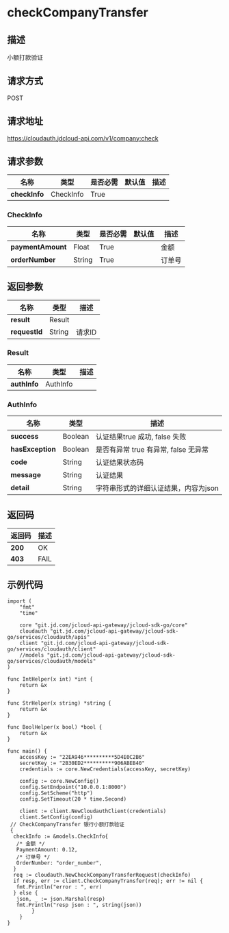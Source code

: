 # checkCompanyTransfer

## 描述

小额打款验证

## 请求方式

POST

## 请求地址

https://cloudauth.jdcloud-api.com/v1/company:check

## 请求参数

| 名称          | 类型      | 是否必需 | 默认值 | 描述 |
| ------------- | --------- | -------- | ------ | ---- |
| **checkInfo** | CheckInfo | True     |        |      |

### <div id="CheckInfo">CheckInfo</div>

| 名称              | 类型   | 是否必需 | 默认值 | 描述   |
| ----------------- | ------ | -------- | ------ | ------ |
| **paymentAmount** | Float  | True     |        | 金额   |
| **orderNumber**   | String | True     |        | 订单号 |

## 返回参数

| 名称          | 类型   | 描述   |
| ------------- | ------ | ------ |
| **result**    | Result |        |
| **requestId** | String | 请求ID |

### <div id="Result">Result</div>

| 名称         | 类型     | 描述 |
| ------------ | -------- | ---- |
| **authInfo** | AuthInfo |      |

### <div id="AuthInfo">AuthInfo</div>

| 名称             | 类型    | 描述                                 |
| ---------------- | ------- | ------------------------------------ |
| **success**      | Boolean | 认证结果true 成功, false 失败        |
| **hasException** | Boolean | 是否有异常 true 有异常, false 无异常 |
| **code**         | String  | 认证结果状态码                       |
| **message**      | String  | 认证结果                             |
| **detail**       | String  | 字符串形式的详细认证结果，内容为json |

## 返回码

| 返回码  | 描述 |
| ------- | ---- |
| **200** | OK   |
| **403** | FAIL |

## 示例代码

```
import (
	"fmt"
	"time"

	core "git.jd.com/jcloud-api-gateway/jcloud-sdk-go/core"
	cloudauth "git.jd.com/jcloud-api-gateway/jcloud-sdk-go/services/cloudauth/apis"
	client "git.jd.com/jcloud-api-gateway/jcloud-sdk-go/services/cloudauth/client"
	//models "git.jd.com/jcloud-api-gateway/jcloud-sdk-go/services/cloudauth/models"
)

func IntHelper(x int) *int {
	return &x
}

func StrHelper(x string) *string {
	return &x
}

func BoolHelper(x bool) *bool {
	return &x
}

func main() {
	accessKey := "22EA946**********5D4E0C2B6"
	secretKey := "2B30ED2**********906ABEB40"
	credentials := core.NewCredentials(accessKey, secretKey)

	config := core.NewConfig()
	config.SetEndpoint("10.0.0.1:8000")
	config.SetScheme("http")
	config.SetTimeout(20 * time.Second)

	client := client.NewCloudauthClient(credentials)
	client.SetConfig(config)
 // CheckCompanyTransfer 银行小额打款验证
 {
  checkInfo := &models.CheckInfo{
   /* 金额 */
   PaymentAmount: 0.12,
   /* 订单号 */
   OrderNumber: "order_number",
  }
  req := cloudauth.NewCheckCompanyTransferRequest(checkInfo)
  if resp, err := client.CheckCompanyTransfer(req); err != nil {
   fmt.Println("error : ", err)
  } else {
   json, _ := json.Marshal(resp)
   fmt.Println("resp json : ", string(json))
  		}
 	}
}

